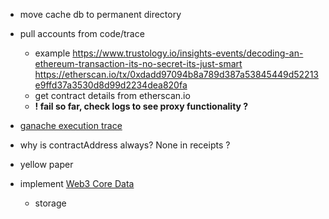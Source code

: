 - move cache db to permanent directory 

- pull accounts from code/trace
  - example https://www.trustology.io/insights-events/decoding-an-ethereum-transaction-its-no-secret-its-just-smart
    https://etherscan.io/tx/0xdadd97094b8a789d387a53845449d52213e9ffd37a3530d8d99d2234dea820fa
  - get contract details from etherscan.io
  - **! fail so far, check logs to see proxy functionality ?**

- [ganache execution trace](https://trufflesuite.com/blog/introducing-ganache-7/#3-support-for-massive-transaction-traces-over-10gb)

- why is contractAddress always? None in receipts ?

- yellow paper

- implement [Web3 Core Data](https://web3py.readthedocs.io/en/stable/overview.html?highlight=account#api)
    - storage

